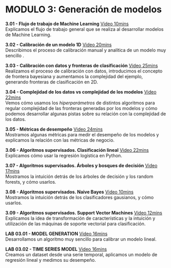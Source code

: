# MODULO 3: Generación de modelos

**3.01 - Flujo de trabajo de Machine Learning** [Video 10mins](https://www.youtube.com/watch?v=VicKyzFGBM0) <br/> Explicamos el flujo de trabajo general que se realiza al desarrollar modelos de Machine Learning.

**3.02 - Calibración de un modelo 1D** [Video 20mins](https://www.youtube.com/watch?v=sqU23q_7X5M) <br/>  Describimos el proceso de calibración manual y analítica de un modelo muy sencillo .

**3.03 - Calibración con datos y fronteras de clasificación** [Video 25mins](https://www.youtube.com/watch?v=yGX1o7-1cVU) <br/>  Realizamos el proceso de calibración con datos, introducimos el concepto de frontera bayesiana y aumentamos la complejidad del ejemplo, generando fronteras de clasificación en 2D.

**3.04 - Complejidad de los datos vs complejidad de los modelos** [Video 22mins](https://www.youtube.com/watch?v=MP7E9b5jhkw) <br/>   Vemos cómo usamos los _hiperparámetros_ de distintos algoritmos para regular complejidad de las fronteras generadas por los modelos y cómo podemos desarrollar algunas pistas sobre su relación con la complejidad de los datos.

**3.05 - Métricas de desempeño** [Video 24mins](https://www.youtube.com/watch?v=3e2wWllq5NE) <br/>  Mostramos algunas métricas para medir el desempeño de los modelos y explicamos la relación con las métricas de negocio.

**3.06 - Algoritmos supervisados. Clasificación lineal** [Video 22mins](https://www.youtube.com/watch?v=Srbcs4Pumt8) <br/>  Explicamos cómo usar la regresión logística en Python.

**3.07 - Algoritmos supervisados. Árboles y bosques de decisión** [Video 17mins](https://www.youtube.com/watch?v=kLC3Zfgz8y8) <br/>  Mostramos la intuición detrás de los árboles de decisión y los random forests, y cómo usarlos.

**3.08 - Algoritmos supervisados. Naive Bayes** [Video 10mins](https://www.youtube.com/watch?v=3NPYwIzsYUU) <br/>  Mostramos la intuición detrás de los clasificadores gausianos, y cómo usarlos.

**3.09 - Algoritmos supervisados. Support Vector Machines** [Video 12mins](https://www.youtube.com/watch?v=dYGW7MDgS40) <br/>  Explicamos la idea de transformación de características y la intuición y utilización de las máquinas de soporte vectorial para clasificación.

**LAB 03.01 - MODEL GENERATION** [Video 16mins](https://www.youtube.com/watch?v=Zj77iukp1LU) <br/>  Desarrollamos un algoritmo muy sencillo para calibrar un modelo lineal.

**LAB 03.02 - TIME SERIES MODEL** [Video 16mins](https://www.youtube.com/watch?v=Ts1VXW30hn8) <br/>  Creamos un dataset desde una serie temporal, aplicamos un modelo de regresión lineal y medimos su desempeño.
